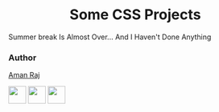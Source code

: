<h1 align="center">Some CSS Projects</h1>

Summer break Is Almost Over... And I Haven't Done Anything 


### Author
[Aman Raj](https://github.com/amanraj1608)

[<img src="https://image.flaticon.com/icons/svg/174/174857.svg" width="35" padding="30">](https://linkedin.com/in/amanraj1608)
[<img src="https://image.flaticon.com/icons/svg/174/174855.svg" width="35" padding="30">](https://www.instagram.com/amanraj1608/)
[<img src="https://image.flaticon.com/icons/svg/733/733579.svg" width="35" padding="30">](https://twitter.com/amanraj1608)
